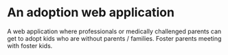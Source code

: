 # An adoption web application 

A web application where professionals or medically challenged parents can get to adopt kids who are without parents / families. Foster parents meeting with foster kids.